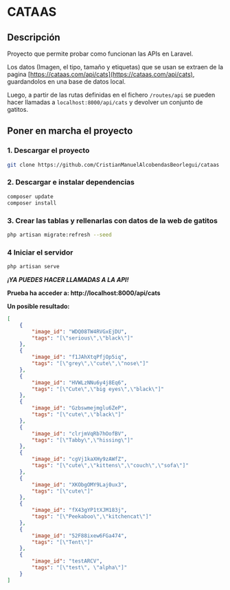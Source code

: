 # CATAAS

## Descripción
Proyecto que permite probar como funcionan las APIs en Laravel.

Los datos (Imagen, el tipo, tamaño y etiquetas) que se usan se extraen de la pagina [https://cataas.com/api/cats](https://cataas.com/api/cats), guardandolos en una base de datos local.

Luego, a partir de las rutas definidas en el fichero `/routes/api` se pueden hacer llamadas a `localhost:8000/api/cats` y devolver un conjunto de gatitos.

## Poner en marcha el proyecto

### 1. Descargar el proyecto
```bash
git clone https://github.com/CristianManuelAlcobendasBeorlegui/cataas
```

### 2. Descargar e instalar dependencias
```bash
composer update
composer install
```

### 3. Crear las tablas y rellenarlas con datos de la web de gatitos
```bash
php artisan migrate:refresh --seed
```

### 4 Iniciar el servidor
```bash
php artisan serve
```

**_¡YA PUEDES HACER LLAMADAS A LA API!_**

**Prueba ha acceder a: http://localhost:8000/api/cats**

**Un posible resultado:**
```json
[
    {
        "image_id": "WDQ08TW4RVGxEjDU",
        "tags": "[\"serious\",\"black\"]"
    },
    {
        "image_id": "f1JAhXtqPfjOp5iq",
        "tags": "[\"grey\",\"cute\",\"nose\"]"
    },
    {
        "image_id": "HVWLzNNu6y4j8Eq6",
        "tags": "[\"Cute\",\"big eyes\",\"black\"]"
    },
    {
        "image_id": "Gzbswmejmglu6ZeP",
        "tags": "[\"cute\",\"black\"]"
    },
    {
        "image_id": "clrjmVqRb7hOofBV",
        "tags": "[\"Tabby\",\"hissing\"]"
    },
    {
        "image_id": "cgVj1kaXHy9zAWfZ",
        "tags": "[\"cute\",\"kittens\",\"couch\",\"sofa\"]"
    },
    {
        "image_id": "XKObgOMY9Laj0ux3",
        "tags": "[\"cute\"]"
    },
    {
        "image_id": "fX43gYP1tXJM183j",
        "tags": "[\"Peekaboo\",\"kitchencat\"]"
    },
    {
        "image_id": "52F88ixew6FGa474",
        "tags": "[\"Tent\"]"
    },
    {
        "image_id": "testARCV",
        "tags": "[\"test\", \"alpha\"]"
    }
]
```